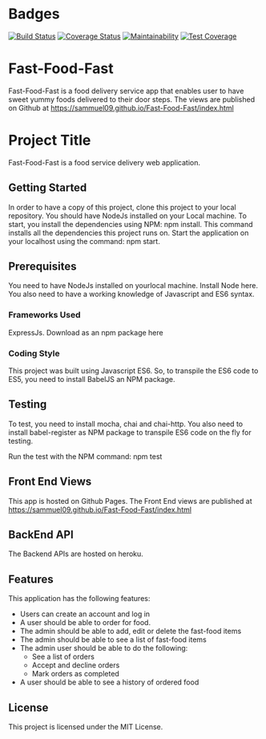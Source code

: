 # Badges
[![Build Status](https://travis-ci.org/Sammuel09/Fast-Food-Fast.svg?branch=develop)](https://travis-ci.org/Sammuel09/Fast-Food-Fast)   [![Coverage Status](https://coveralls.io/repos/github/Sammuel09/Fast-Food-Fast/badge.svg?branch=develop)](https://coveralls.io/github/Sammuel09/Fast-Food-Fast?branch=develop)    [![Maintainability](https://api.codeclimate.com/v1/badges/703a7afa68a3951c6ea5/maintainability)](https://codeclimate.com/github/Sammuel09/Fast-Food-Fast/maintainability)  [![Test Coverage](https://api.codeclimate.com/v1/badges/703a7afa68a3951c6ea5/test_coverage)](https://codeclimate.com/github/Sammuel09/Fast-Food-Fast/test_coverage) 



# Fast-Food-Fast
Fast-Food-Fast is a food delivery service app that enables user to have sweet yummy foods delivered to their door steps. The views are published on Github at https://sammuel09.github.io/Fast-Food-Fast/index.html

# Project Title
Fast-Food-Fast is a food service delivery web application.

## Getting Started
In order to have a copy of this project, clone this project to your local repository. You should have NodeJs installed on your Local machine. To start, you install the dependencies using NPM: npm install. This command installs all the dependencies this project runs on. Start the application on your localhost using the command: npm start.

## Prerequisites
You need to have NodeJs installed on yourlocal machine. Install Node here. You also need to have a working knowledge of Javascript and ES6 syntax.

### Frameworks Used
ExpressJs. Download as an npm package here

### Coding Style
This project was built using Javascript ES6. So, to transpile the ES6 code to ES5, you need to install BabelJS an NPM package.

## Testing
To test, you need to install mocha, chai and chai-http. You also need to install babel-register as NPM package to transpile ES6 code on the fly for testing.

Run the test with the NPM command: npm test

## Front End Views
This app is hosted on Github Pages. The Front End views are published at https://sammuel09.github.io/Fast-Food-Fast/index.html

## BackEnd API
The Backend APIs are hosted on heroku.

## Features
This application has the following features:

   - Users can create an account and log in 
   - A user should be able to order for food.
   - The admin should be able to add, edit or delete the fast-food items 
   - The admin should be able to see a list of fast-food items 
   - The admin user should be able to do the following: 
      - See a list of orders 
      - Accept and decline orders 
      - Mark orders as completed 
   - A user should be able to see a history of ordered food 

## License
This project is licensed under the MIT License.

